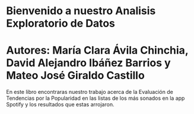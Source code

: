 # Bienvenido a nuestro Analisis Exploratorio de Datos

# Autores: María Clara Ávila Chinchia, David Alejandro Ibáñez Barrios y Mateo José Giraldo Castillo

En este libro encontraras nuestro trabajo acerca de la Evaluación de Tendencias por la Popularidad en las listas de los más sonados en la app Spotify y los resultados que estas arrojaron. 